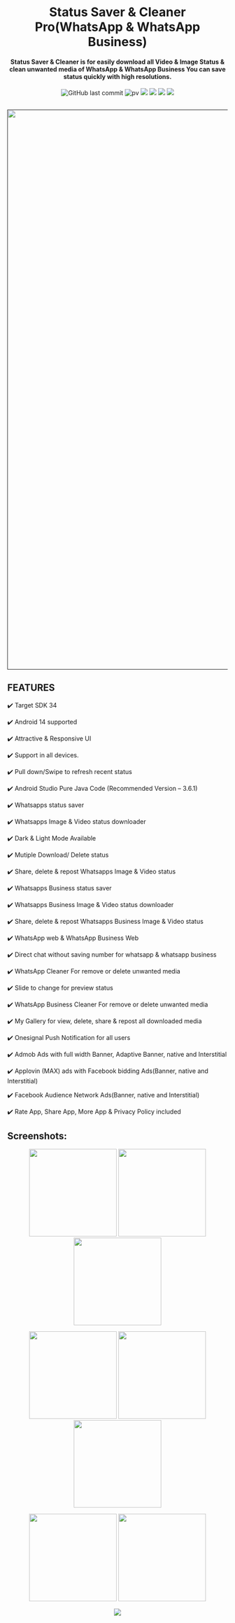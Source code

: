 <h1 align="center">Status Saver & Cleaner Pro(WhatsApp & WhatsApp Business)</h1>
   
<h4 align="center">Status Saver & Cleaner is for easily download all Video & Image Status & clean unwanted media of WhatsApp & WhatsApp Business
You can save status quickly with high resolutions.</h4>



<div align="center">

![GitHub last commit](https://img.shields.io/github/last-commit/AndroidWithRossyn/Status-Saver-for-Whatsapp-Business)
![pv](https://pageview.vercel.app/?github_repo=Status-Saver-for-Whatsapp-Business)
<a href="https://t.me/banrossyn" target="_blank"><img src="https://img.shields.io/badge/Telegram-%40banrossyn-28a8ea"></a>
<a href="https://wa.me/+919694260426/" target="_blank"><img src="https://img.shields.io/badge/whatsapp-%40+919694260426-28a8ea"></a>
<a href="https://www.linkedin.com/in/banrossyn/" target="_blank"><img src="https://img.shields.io/badge/LinkedIn-banrossyn-informational"></a>
<a href="mailto:banrossyn@gmail.com"><img src="https://img.shields.io/badge/Email-banrossyn%40gmail.com-blue"></a>

</div>




##
<p align="center">
    <a href="">
      <img src="https://github.com/AndroidWithRossyn/Status-Saver-for-Whatsapp-Business/blob/main/hfdh.png?raw=true" width ="1280" />
    </a>
  </p>  

## FEATURES
✔️ Target SDK 34

✔️ Android 14 supported

✔️ Attractive & Responsive UI

✔️ Support in all devices.

✔️ Pull down/Swipe to refresh recent status

✔️ Android Studio Pure Java Code (Recommended Version – 3.6.1)

✔️ Whatsapps status saver

✔️ Whatsapps Image & Video status downloader

✔️ Dark & Light Mode Available

✔️ Mutiple Download/ Delete status

✔️ Share, delete & repost Whatsapps Image & Video status

✔️ Whatsapps Business status saver

✔️ Whatsapps Business Image & Video status downloader

✔️ Share, delete & repost Whatsapps Business Image & Video status

✔️ WhatsApp web & WhatsApp Business Web

✔️ Direct chat without saving number for whatsapp & whatsapp business

✔️ WhatsApp Cleaner For remove or delete unwanted media

✔️ Slide to change for preview status

✔️ WhatsApp Business Cleaner For remove or delete unwanted media

✔️ My Gallery for view, delete, share & repost all downloaded media

✔️ Onesignal Push Notification for all users

✔️ Admob Ads with full width Banner, Adaptive Banner, native and Interstitial

✔️ Applovin (MAX) ads with Facebook bidding Ads(Banner, native and Interstitial)

✔️ Facebook Audience Network Ads(Banner, native and Interstitial)

✔️ Rate App, Share App, More App & Privacy Policy included

## Screenshots:

 <p align="center">
    <a>
      <img src="https://s3.envato.com/files/327301130/01.jpg" hight="400" width="200" />
    </a>
 <a>
      <img src="https://s3.envato.com/files/327301130/02.jpg" hight="400" width="200" />
    </a>
  <a>
      <img src="https://s3.envato.com/files/327301130/03.jpg" hight="400" width="200" />
    </a>
 
  </p>


 <p align="center">
    <a>
      <img src="https://s3.envato.com/files/327301130/04.jpg" hight="400" width="200" />
    </a>
        <a>
      <img src="https://s3.envato.com/files/327301130/05.jpg" hight="400" width="200" />
    </a> 
    <a>
      <img src="https://s3.envato.com/files/327301130/06.jpg" hight="400" width="200" />
    </a>
  </p>
<p align="center">
    <a>
      <img src="https://s3.envato.com/files/327301130/07.jpg" hight="400" width="200" />
    </a>
        <a>
      <img src="https://s3.envato.com/files/327301130/08.jpg" hight="400" width="200" />
    </a> 
  </p>

<p align="center">
  <img src="https://capsule-render.vercel.app/api?type=waving&color=gradient&height=60&section=footer"/>
</p>
